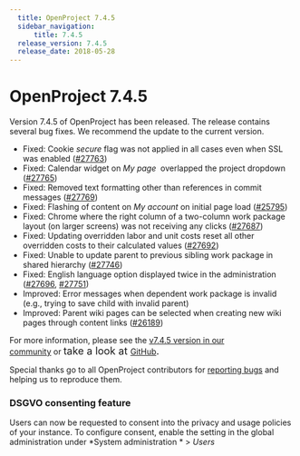```yaml
---
  title: OpenProject 7.4.5
  sidebar_navigation:
      title: 7.4.5
  release_version: 7.4.5
  release_date: 2018-05-28
---
```



# OpenProject 7.4.5

<span class="explanatory-dictionary-highlight" data-definition="explanatory-dictionary-definition-10">Version</span>
7.4.5 of OpenProject has been released. The release contains several bug
fixes. We recommend the update to the current version.

  - Fixed: Cookie *secure* flag was not applied in all cases even when
    SSL was enabled
    ([\#27763](https://community.openproject.com/wp/27763))
  - Fixed:
    <span class="explanatory-dictionary-highlight" data-definition="explanatory-dictionary-definition-90">Calendar</span>
    widget on
    *<span class="explanatory-dictionary-highlight" data-definition="explanatory-dictionary-definition-57">My
    page</span>*  overlapped the project dropdown
    ([\#27765](https://community.openproject.com/wp/27765))
  - Fixed: Removed text formatting other than references in commit
    messages ([\#27769](https://community.openproject.com/wp/27769))
  - Fixed: Flashing of content
    on *<span class="explanatory-dictionary-highlight" data-definition="explanatory-dictionary-definition-58">My
    account</span>* on initial page load
    ([\#25795](https://community.openproject.com/wp/25795))
  - Fixed: Chrome where the right column of a two-column work package
    layout (on larger screens) was not receiving any clicks
    ([\#27687](https://community.openproject.com/wp/27687))
  - Fixed: Updating overridden labor and unit costs reset all other
    overridden costs to their calculated values
    ([\#](https://community.openproject.com/wp/27692)[27692](https://community.openproject.com/wp/27692))
  - Fixed: Unable to update parent to previous sibling work package in
    shared hierarchy
    ([\#27746](https://community.openproject.com/wp/27746))
  - Fixed: English language option displayed twice in the administration
    ([\#27696](https://community.openproject.com/wp/27696),
    [\#27751](https://community.openproject.com/wp/27751))
  - Improved: Error messages when dependent work package is invalid
    (e.g., trying to save child with invalid parent)
  - Improved: Parent wiki pages can be selected when creating new wiki
    pages through content links
    ([\#26189](https://community.openproject.com/wp/26189))

For more information, please see the [v7.4.5 version in our
community](https://community.openproject.com/versions/990) or <span style="font-size: 1.125rem;">take
a look
at </span>[GitHub](https://github.com/opf/openproject/tree/v7.4.5)<span style="font-size: 1.125rem;">.</span>

Special thanks go to all OpenProject contributors for [reporting
bugs](../../development/report-a-bug/) and helping
us to reproduce them.

### DSGVO consenting feature

Users can now be requested to consent into the privacy and usage
policies of your instance. To configure consent, enable the setting in
the global administration under *System administration * \> *Users*


